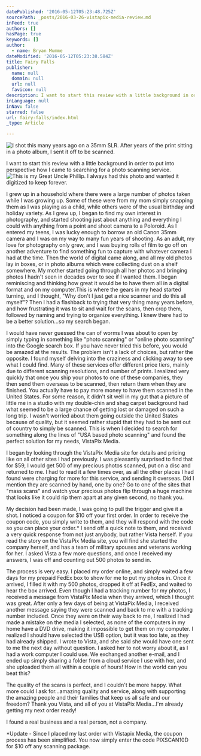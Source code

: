 ```yaml
---
datePublished: '2016-05-12T05:23:48.725Z'
sourcePath: _posts/2016-03-26-vistapix-media-review.md
inFeed: true
authors: []
hasPage: true
keywords: []
author:
  - name: Bryan Mumme
dateModified: '2016-05-12T05:23:38.584Z'
title: Fairy Falls
publisher:
  name: null
  domain: null
  url: null
  favicon: null
description: I want to start this review with a little background in order to put into perspective how I came to searching for a photo scanning service.
inLanguage: null
inNav: false
starred: false
url: fairy-falls/index.html
_type: Article

---
```

![I shot this many years ago on a 35mm SLR. After years of the print sitting in a photo album, I sent it off to be scanned.](https://s3-us-west-2.amazonaws.com/the-grid-img/p/5dd7e845ed7da6d5fe382f50b29f66ece8a5c8ec.jpg)

I want to start this review with a little background in order to put into perspective how I came to searching for a photo scanning service.
![This is my Great Uncle Phillip. I always had this photo and wanted it digitized to keep forever.](https://the-grid-user-content.s3-us-west-2.amazonaws.com/c96bf4c5-0bae-48cf-80a6-14dde3fdbdce.jpg)

I grew up in a household where there were a large number of photos taken while I was growing up. Some of these were from my mom simply snapping them as I was playing as a child, while others were of the usual birthday and holiday variety. As I grew up, I began to find my own interest in photography, and started shooting just about anything and everything I could with anything from a point and shoot camera to a Poloroid. As I entered my teens, I was lucky enough to borrow an old Canon 35mm camera and I was on my way to many fun years of shooting. As an adult, my love for photography only grew, and I was buying rolls of film to go off on another adventure to find something fun to capture with whatever camera I had at the time. Then the world of digital came along, and all my old photos lay in boxes, or in photo albums which were collecting dust on a shelf somewhere. My mother started going through all her photos and bringing photos I hadn't seen in decades over to see if I wanted them. I began reminiscing and thinking how great it would be to have them all in a digital format and on my computer.This is where the gears in my head started turning, and I thought, "Why don't I just get a nice scanner and do this all myself"? Then I had a flashback to trying that very thing many years before, and how frustrating it was to sit and wait for the scans, then crop them, followed by naming and trying to organize everything. I knew there had to be a better solution...so my search began.

I would have never guessed the can of worms I was about to open by simply typing in something like "photo scanning" or "online photo scanning" into the Google search box. If you have never tried this before, you would be amazed at the results. The problem isn't a lack of choices, but rather the opposite. I found myself delving into the craziness and clicking away to see what I could find. Many of these services offer different price tiers, mainly due to different scanning resolutions, and number of prints. I realized very quickly that once you ship your photos to one of these companies, they then send them overseas to be scanned, then return them when they are finished. You actually have to pay more money to have them scanned in the United States. For some reason, it didn't sit well in my gut that a picture of little me in a studio with my double-chin and shag carpet background had what seemed to be a large chance of getting lost or damaged on such a long trip. I wasn't worried about them going outside the United States because of quality, but it seemed rather stupid that they had to be sent out of country to simply be scanned. This is when I decided to search for something along the lines of "USA based photo scanning" and found the perfect solution for my needs, VistaPix Media.

I began by looking through the VistaPix Media site for details and pricing like on all other sites I had previously. I was pleasantly surprised to find that for $59, I would get 500 of my precious photos scanned, put on a disc and returned to me. I had to read it a few times over, as all the other places I had found were charging for more for this service, and sending it overseas. Did I mention they are scanned by hand, one by one? Go to one of the sites that "mass scans" and watch your precious photos flip through a huge machine that looks like it could rip them apart at any given second, no thank you.

My decision had been made, I was going to pull the trigger and give it a shot. I noticed a coupon for $10 off your first order. In order to receive the coupon code, you simply write to them, and they will respond with the code so you can place your order.\* I send off a quick note to them, and received a very quick response from not just anybody, but rather Vista herself. If you read the story on the VistaPix Media site, you will find she started the company herself, and has a team of military spouses and veterans working for her. I asked Vista a few more questions, and once I received my answers, I was off and counting out 500 photos to send in.

The process is very easy. I placed my order online, and simply waited a few days for my prepaid FedEx box to show for me to put my photos in. Once it arrived, I filled it with my 500 photos, dropped it off at FedEx, and waited to hear the box arrived. Even though I had a tracking number for my photos, I received a message from VistaPix Media when they arrived, which I thought was great. After only a few days of being at VistaPix Media, I received another message saying they were scanned and back to me with a tracking number included. Once they were on their way back to me, I realized I had made a mistake on the media I selected, as none of the computers in my home have a DVD drive, making it impossible to get them on my computer. I realized I should have selected the USB option, but it was too late, as they had already shipped. I wrote to Vista, and she said she would have one sent to me the next day without question. I asked her to not worry about it, as I had a work computer I could use. We exchanged another e-mail, and I ended up simply sharing a folder from a cloud service I use with her, and she uploaded them all within a couple of hours! How in the world can you beat this?

The quality of the scans is perfect, and I couldn't be more happy. What more could I ask for...amazing quality and service, along with supporting the amazing people and their families that keep us all safe and our freedom? Thank you Vista, and all of you at VistaPix Media...I'm already getting my next order ready!

I found a real business and a real person, not a company.

\*Update - Since I placed my last order with Vistapix Media, the coupon process has been simplified. You now simply enter the code PIXSCAN10D for $10 off any scanning package.